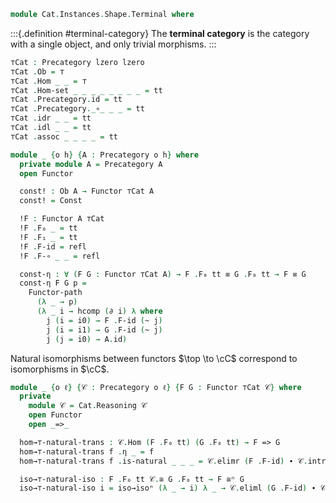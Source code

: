 <!--
```agda
open import 1Lab.Prelude

open import Cat.Functor.Naturality
open import Cat.Functor.Base
open import Cat.Base

import Cat.Reasoning
```
-->

```agda
module Cat.Instances.Shape.Terminal where
```

<!--
```agda
open Precategory
```
-->

:::{.definition #terminal-category}
The **terminal category** is the category with a single object, and only
trivial morphisms.
:::

```agda
⊤Cat : Precategory lzero lzero
⊤Cat .Ob = ⊤
⊤Cat .Hom _ _ = ⊤
⊤Cat .Hom-set _ _ _ _ _ _ _ _ = tt
⊤Cat .Precategory.id = tt
⊤Cat .Precategory._∘_ _ _ = tt
⊤Cat .idr _ _ = tt
⊤Cat .idl _ _ = tt
⊤Cat .assoc _ _ _ _ = tt

module _ {o h} {A : Precategory o h} where
  private module A = Precategory A
  open Functor

  const! : Ob A → Functor ⊤Cat A
  const! = Const

  !F : Functor A ⊤Cat
  !F .F₀ _ = tt
  !F .F₁ _ = tt
  !F .F-id = refl
  !F .F-∘ _ _ = refl

  const-η : ∀ (F G : Functor ⊤Cat A) → F .F₀ tt ≡ G .F₀ tt → F ≡ G
  const-η F G p =
    Functor-path
      (λ _ → p)
      (λ _ i → hcomp (∂ i) λ where
        j (i = i0) → F .F-id (~ j)
        j (i = i1) → G .F-id (~ j)
        j (j = i0) → A.id)
```


Natural isomorphisms between functors $\top \to \cC$
correspond to isomorphisms in $\cC$.

```agda
module _ {o ℓ} {𝒞 : Precategory o ℓ} {F G : Functor ⊤Cat 𝒞} where
  private
    module 𝒞 = Cat.Reasoning 𝒞
    open Functor
    open _=>_

  hom→⊤-natural-trans : 𝒞.Hom (F .F₀ tt) (G .F₀ tt) → F => G
  hom→⊤-natural-trans f .η _ = f
  hom→⊤-natural-trans f .is-natural _ _ _ = 𝒞.elimr (F .F-id) ∙ 𝒞.introl (G .F-id)

  iso→⊤-natural-iso : F .F₀ tt 𝒞.≅ G .F₀ tt → F ≅ⁿ G
  iso→⊤-natural-iso i = iso→isoⁿ (λ _ → i) λ _ → 𝒞.eliml (G .F-id) ∙ 𝒞.intror (F .F-id)
```

<!--
```agda
module _ {o ℓ o' ℓ'} {𝒞 : Precategory o ℓ} {𝒟 : Precategory o' ℓ'} where
  private
    module 𝒟 = Precategory 𝒟
    open Functor
    open _=>_

  idnat-constr
    : ∀ {M : Functor ⊤Cat 𝒟}
    → M F∘ !F => Const {C = 𝒞} (M .F₀ tt)
  idnat-constr .η _ = 𝒟.id
  idnat-constr {M = M} .is-natural _ _ _ = ap (𝒟.id 𝒟.∘_) (M .F-id)
```
-->
